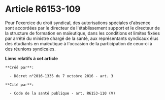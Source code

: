 # Article R6153-109

Pour l'exercice du droit syndical, des autorisations spéciales d'absence sont accordées par le directeur de l'établissement
support et le directeur de la structure de formation en maïeutique, dans les conditions et limites fixées par arrêté du
ministre chargé de la santé, aux représentants syndicaux élus des étudiants en maïeutique à l'occasion de la participation de
ceux-ci à des réunions syndicales.

**Liens relatifs à cet article**

	**Créé par**:

	  - Décret n°2016-1335 du 7 octobre 2016 - art. 3

	**Cité par**:

	  - Code de la santé publique - art. R6153-110 (V)
